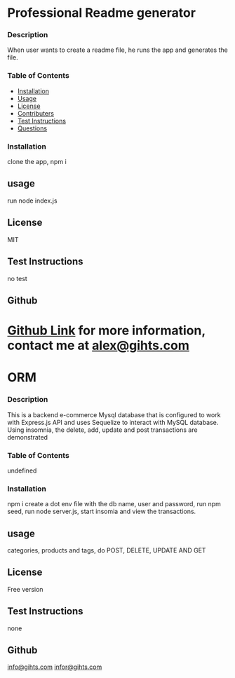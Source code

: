 
# Professional Readme generator
 
### Description ###
When user wants to create a readme file, he runs the app and generates the file.
### Table of Contents
* [Installation](#installation)
* [Usage](#usage)  
* [License](#license)
* [Contributers](#contributers)
* [Test Instructions](#test-instructions)
* [Questions](#questions)

### Installation ###

clone the app, npm i

## usage ##

run node index.js

## License ##

MIT


## Test Instructions
 
no test

## Github ##
[Github Link](https://github.com/gihts024)
for more information, contact me at alex@gihts.com
=======
# ORM
 
### Description ###
This is a backend e-commerce Mysql database that is configured to work with Express.js API and uses Sequelize to interact with MySQL database. Using insomnia, the delete, add, update and post transactions are demonstrated

### Table of Contents
undefined

### Installation ###

npm i create a dot env file with the db name, user and password, run npm seed, run node server.js, start insomia and view the transactions.

## usage ##

categories, products and tags, do POST, DELETE, UPDATE AND GET

## License ##

Free version

## Test Instructions
 
none

## Github ##
info@gihts.com
infor@gihts.com


